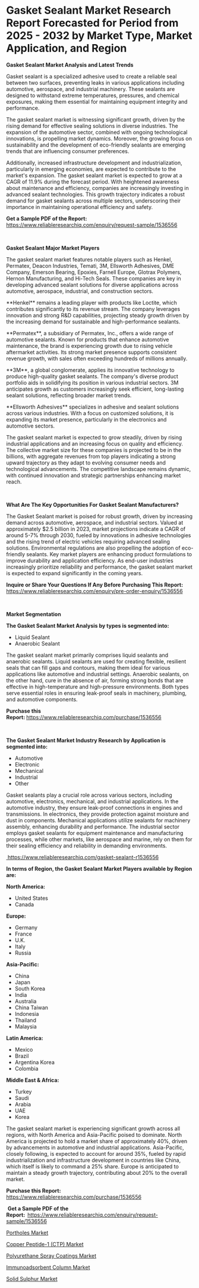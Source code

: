 <p><h1>Gasket Sealant Market Research Report Forecasted for Period from 2025 -  2032 by Market Type, Market Application, and Region</h1></p><p><strong>Gasket Sealant Market Analysis and Latest Trends</strong></p>
<p><p>Gasket sealant is a specialized adhesive used to create a reliable seal between two surfaces, preventing leaks in various applications including automotive, aerospace, and industrial machinery. These sealants are designed to withstand extreme temperatures, pressures, and chemical exposures, making them essential for maintaining equipment integrity and performance.</p><p>The gasket sealant market is witnessing significant growth, driven by the rising demand for effective sealing solutions in diverse industries. The expansion of the automotive sector, combined with ongoing technological innovations, is propelling market dynamics. Moreover, the growing focus on sustainability and the development of eco-friendly sealants are emerging trends that are influencing consumer preferences.</p><p>Additionally, increased infrastructure development and industrialization, particularly in emerging economies, are expected to contribute to the market's expansion. The gasket sealant market is expected to grow at a CAGR of 11.9% during the forecast period. With heightened awareness about maintenance and efficiency, companies are increasingly investing in advanced sealant technologies. This growth trajectory indicates a robust demand for gasket sealants across multiple sectors, underscoring their importance in maintaining operational efficiency and safety.</p></p>
<p><strong>Get a Sample PDF of the Report:&nbsp;</strong> <a href="https://www.reliableresearchiq.com/enquiry/request-sample/1536556?utm_campaign=2222&utm_medium=2&utm_source=Github&utm_content=ia&utm_term=30012025&utm_id=gasket-sealant">https://www.reliableresearchiq.com/enquiry/request-sample/1536556</a></p>
<p>&nbsp;</p>
<p><strong>Gasket Sealant Major Market Players</strong></p>
<p><p>The gasket sealant market features notable players such as Henkel, Permatex, Deacon Industries, Temati, 3M, Ellsworth Adhesives, DME Company, Emerson Bearing, Epoxies, Farnell Europe, Glotrax Polymers, Hernon Manufacturing, and Hi-Tech Seals. These companies are key in developing advanced sealant solutions for diverse applications across automotive, aerospace, industrial, and construction sectors.</p><p>**Henkel** remains a leading player with products like Loctite, which contributes significantly to its revenue stream. The company leverages innovation and strong R&D capabilities, projecting steady growth driven by the increasing demand for sustainable and high-performance sealants.</p><p>**Permatex**, a subsidiary of Permatex, Inc., offers a wide range of automotive sealants. Known for products that enhance automotive maintenance, the brand is experiencing growth due to rising vehicle aftermarket activities. Its strong market presence supports consistent revenue growth, with sales often exceeding hundreds of millions annually.</p><p>**3M**, a global conglomerate, applies its innovative technology to produce high-quality gasket sealants. The company's diverse product portfolio aids in solidifying its position in various industrial sectors. 3M anticipates growth as customers increasingly seek efficient, long-lasting sealant solutions, reflecting broader market trends.</p><p>**Ellsworth Adhesives** specializes in adhesive and sealant solutions across various industries. With a focus on customized solutions, it is expanding its market presence, particularly in the electronics and automotive sectors.</p><p>The gasket sealant market is expected to grow steadily, driven by rising industrial applications and an increasing focus on quality and efficiency. The collective market size for these companies is projected to be in the billions, with aggregate revenues from top players indicating a strong upward trajectory as they adapt to evolving consumer needs and technological advancements. The competitive landscape remains dynamic, with continued innovation and strategic partnerships enhancing market reach.</p></p>
<p>&nbsp;</p>
<p><strong>What Are The Key Opportunities For Gasket Sealant Manufacturers?</strong></p>
<p><p>The Gasket Sealant market is poised for robust growth, driven by increasing demand across automotive, aerospace, and industrial sectors. Valued at approximately $2.5 billion in 2023, market projections indicate a CAGR of around 5-7% through 2030, fueled by innovations in adhesive technologies and the rising trend of electric vehicles requiring advanced sealing solutions. Environmental regulations are also propelling the adoption of eco-friendly sealants. Key market players are enhancing product formulations to improve durability and application efficiency. As end-user industries increasingly prioritize reliability and performance, the gasket sealant market is expected to expand significantly in the coming years.</p></p>
<p><strong>Inquire or Share Your Questions If Any Before Purchasing This Report:</strong> <a href="https://www.reliableresearchiq.com/enquiry/pre-order-enquiry/1536556?utm_campaign=2222&utm_medium=2&utm_source=Github&utm_content=ia&utm_term=30012025&utm_id=gasket-sealant">https://www.reliableresearchiq.com/enquiry/pre-order-enquiry/1536556</a></p>
<p>&nbsp;</p>
<p><strong>Market Segmentation</strong></p>
<p><strong>The Gasket Sealant Market Analysis by types is segmented into:</strong></p>
<p><ul><li>Liquid Sealant</li><li>Anaerobic Sealant</li></ul></p>
<p><p>The gasket sealant market primarily comprises liquid sealants and anaerobic sealants. Liquid sealants are used for creating flexible, resilient seals that can fill gaps and contours, making them ideal for various applications like automotive and industrial settings. Anaerobic sealants, on the other hand, cure in the absence of air, forming strong bonds that are effective in high-temperature and high-pressure environments. Both types serve essential roles in ensuring leak-proof seals in machinery, plumbing, and automotive components.</p></p>
<p><strong>Purchase this Report:&nbsp;</strong><a href="https://www.reliableresearchiq.com/purchase/1536556?utm_campaign=2222&utm_medium=2&utm_source=Github&utm_content=ia&utm_term=30012025&utm_id=gasket-sealant">https://www.reliableresearchiq.com/purchase/1536556</a></p>
<p>&nbsp;</p>
<p><strong>The Gasket Sealant Market Industry Research by Application is segmented into:</strong></p>
<p><ul><li>Automotive</li><li>Electronic</li><li>Mechanical</li><li>Industrial</li><li>Other</li></ul></p>
<p><p>Gasket sealants play a crucial role across various sectors, including automotive, electronics, mechanical, and industrial applications. In the automotive industry, they ensure leak-proof connections in engines and transmissions. In electronics, they provide protection against moisture and dust in components. Mechanical applications utilize sealants for machinery assembly, enhancing durability and performance. The industrial sector employs gasket sealants for equipment maintenance and manufacturing processes, while other markets, like aerospace and marine, rely on them for their sealing efficiency and reliability in demanding environments.</p></p>
<p><a href="https://www.reliableresearchiq.com/gasket-sealant-r1536556?utm_campaign=2222&utm_medium=2&utm_source=Github&utm_content=ia&utm_term=30012025&utm_id=gasket-sealant">&nbsp;https://www.reliableresearchiq.com/gasket-sealant-r1536556</a></p>
<p><strong>In terms of Region, the Gasket Sealant Market Players available by Region are:</strong></p>
<p>
    <p> <strong> North America: </strong>
        <ul>
            <li>United States</li>
            <li>Canada</li>
        </ul>
        </p> 
    <p> <strong> Europe: </strong>
        <ul>
            <li>Germany</li>
            <li>France</li>
            <li>U.K.</li>
            <li>Italy</li>
            <li>Russia</li>
        </ul>
        </p> 
    <p> <strong> Asia-Pacific: </strong>
        <ul>
            <li>China</li>
            <li>Japan</li>
            <li>South Korea</li>
            <li>India</li>
            <li>Australia</li>
            <li>China Taiwan</li>
            <li>Indonesia</li>
            <li>Thailand</li>
            <li>Malaysia</li>
        </ul>
        </p> 
    <p> <strong> Latin America: </strong>
        <ul>
            <li>Mexico</li>
            <li>Brazil</li>
            <li>Argentina Korea</li>
            <li>Colombia</li>
        </ul>
        </p> 
    <p> <strong> Middle East & Africa: </strong>
        <ul>
            <li>Turkey</li>
            <li>Saudi</li>
            <li>Arabia</li>
            <li>UAE</li>
            <li>Korea</li>
        </ul>
    </p>
    </p>
<p><p>The gasket sealant market is experiencing significant growth across all regions, with North America and Asia-Pacific poised to dominate. North America is projected to hold a market share of approximately 40%, driven by advancements in automotive and industrial applications. Asia-Pacific, closely following, is expected to account for around 35%, fueled by rapid industrialization and infrastructure development in countries like China, which itself is likely to command a 25% share. Europe is anticipated to maintain a steady growth trajectory, contributing about 20% to the overall market.</p></p>
<p><strong>Purchase this Report: </strong><a href="https://www.reliableresearchiq.com/purchase/1536556?utm_campaign=2222&utm_medium=2&utm_source=Github&utm_content=ia&utm_term=30012025&utm_id=gasket-sealant">https://www.reliableresearchiq.com/purchase/1536556</a></p>
<p>&nbsp;<strong>Get a Sample PDF of the Report:&nbsp;&nbsp;</strong><a href="https://www.reliableresearchiq.com/enquiry/request-sample/1536556?utm_campaign=2222&utm_medium=2&utm_source=Github&utm_content=ia&utm_term=30012025&utm_id=gasket-sealant">https://www.reliableresearchiq.com/enquiry/request-sample/1536556</a></p>
<p><strong></strong></p>
<p><p><a href="https://www.linkedin.com/pulse/portholes-market-trends-drivers-whats-propelling-113-cagr-through-qhloc?utm_campaign=2222&utm_medium=2&utm_source=Github&utm_content=ia&utm_term=30012025&utm_id=gasket-sealant">Portholes Market</a></p><p><a href="https://www.linkedin.com/pulse/copper-peptide-1-ctp-market-revenue-growth-forecast-87-sn6ue?utm_campaign=2222&utm_medium=2&utm_source=Github&utm_content=ia&utm_term=30012025&utm_id=gasket-sealant">Copper Peptide-1 (CTP) Market</a></p><p><a href="https://github.com/gregorywiliams78/Market-Research-Report-List-1/blob/main/polyurethane-spray-coatings-market.md?utm_campaign=2222&utm_medium=2&utm_source=Github&utm_content=ia&utm_term=30012025&utm_id=gasket-sealant">Polyurethane Spray Coatings Market</a></p><p><a href="https://www.linkedin.com/pulse/immunoadsorbent-column-market-study-examiningthe-industrys-lx99f?utm_campaign=2222&utm_medium=2&utm_source=Github&utm_content=ia&utm_term=30012025&utm_id=gasket-sealant">Immunoadsorbent Column Market</a></p><p><a href="https://github.com/njockebogris/Market-Research-Report-List-1/blob/main/solid-sulphur-market.md?utm_campaign=2222&utm_medium=2&utm_source=Github&utm_content=ia&utm_term=30012025&utm_id=gasket-sealant">Solid Sulphur Market</a></p></p>